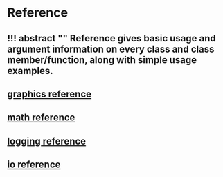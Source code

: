 # Reference
!!! abstract ""
    Reference gives basic usage and argument information on every class and class member/function, along with simple usage examples.
---
## [graphics reference](graphics.md)
## [math reference](math.md)
## [logging reference](logging.md)
## [io reference](io.md)